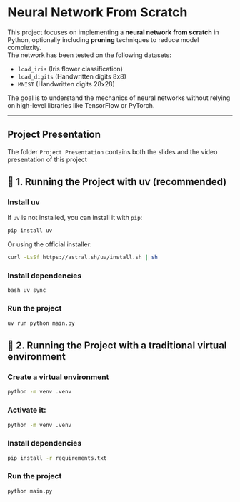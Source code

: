 # Neural Network From Scratch

This project focuses on implementing a **neural network from scratch** in Python, optionally including **pruning** techniques to reduce model complexity.  
The network has been tested on the following datasets:

- `load_iris` (Iris flower classification)  
- `load_digits` (Handwritten digits 8x8)  
- `MNIST` (Handwritten digits 28x28)  

The goal is to understand the mechanics of neural networks without relying on high-level libraries like TensorFlow or PyTorch.

---
## Project Presentation
The folder `Project Presentation` contains both the slides and the video presentation of this project

## 🔹 1. Running the Project with **uv** (recommended)

### Install uv
If `uv` is not installed, you can install it with `pip`:

```bash
pip install uv
```

Or using the official installer: 
```bash
curl -LsSf https://astral.sh/uv/install.sh | sh
```

### Install dependencies
``bash
uv sync
``

### Run the project
```bash
uv run python main.py
```
## 🔹 2. Running the Project with a traditional virtual environment
### Create a virtual environment
```bash
python -m venv .venv
```
### Activate it: 
```bash
python -m venv .venv
```

### Install dependencies
```bash
pip install -r requirements.txt
```

### Run the project
```bash
python main.py
```
